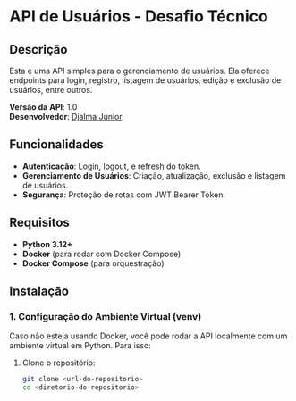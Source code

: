 # API de Usuários - Desafio Técnico

## Descrição

Esta é uma API simples para o gerenciamento de usuários. Ela oferece endpoints para login, registro, listagem de usuários, edição e exclusão de usuários, entre outros.

**Versão da API**: 1.0  
**Desenvolvedor**: [Djalma Júnior](https://github.com/juniors719)

## Funcionalidades

- **Autenticação**: Login, logout, e refresh do token.
- **Gerenciamento de Usuários**: Criação, atualização, exclusão e listagem de usuários.
- **Segurança**: Proteção de rotas com JWT Bearer Token.

## Requisitos

- **Python 3.12+**
- **Docker** (para rodar com Docker Compose)
- **Docker Compose** (para orquestração)
  
## Instalação

### 1. Configuração do Ambiente Virtual (venv)

Caso não esteja usando Docker, você pode rodar a API localmente com um ambiente virtual em Python. Para isso:

1. Clone o repositório:
   ```bash
   git clone <url-do-repositorio>
   cd <diretorio-do-repositorio>